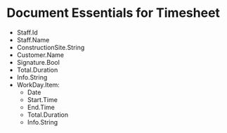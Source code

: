 # Document Essentials for Timesheet

  - Staff.Id
  - Staff.Name
  - ConstructionSite.String
  - Customer.Name
  - Signature.Bool
  - Total.Duration
  - Info.String
  - WorkDay.Item:
      - Date
      - Start.Time
      - End.Time
      - Total.Duration
      - Info.String
